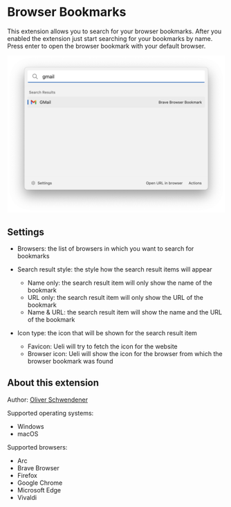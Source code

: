 # Browser Bookmarks

This extension allows you to search for your browser bookmarks. After you enabled the extension just start searching for your bookmarks by name. Press enter to open the browser bookmark with your default browser.

![Example](example.png)

## Settings

-   Browsers: the list of browsers in which you want to search for bookmarks
-   Search result style: the style how the search result items will appear
    -   Name only: the search result item will only show the name of the bookmark
    -   URL only: the search result item will only show the URL of the bookmark
    -   Name & URL: the search result item will show the name and the URL of the bookmark
-   Icon type: the icon that will be shown for the search result item

    -   Favicon: Ueli will try to fetch the icon for the website
    -   Browser icon: Ueli will show the icon for the browser from which the browser bookmark was found

## About this extension

Author: [Oliver Schwendener](https://github.com/oliverschwendener)

Supported operating systems:

-   Windows
-   macOS

Supported browsers:

-   Arc
-   Brave Browser
-   Firefox
-   Google Chrome
-   Microsoft Edge
-   Vivaldi
